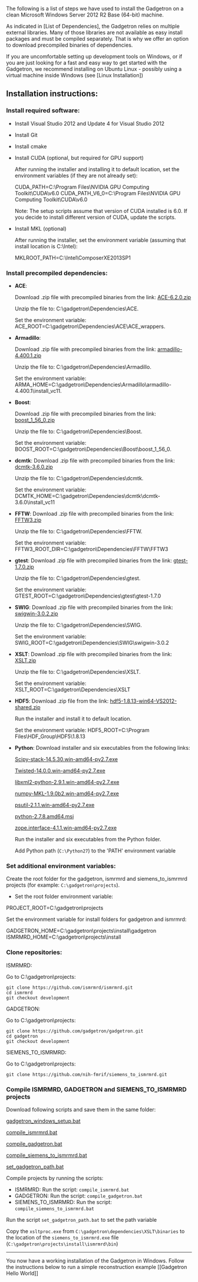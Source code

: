 
The following is a list of steps we have used to install the Gadgetron on a clean Microsoft Windows Server 2012 R2 Base (64-bit) machine.

As indicated in [List of Dependencies], the Gadgetron relies on multiple external libraries. Many of those libraries are not available as easy install packages and must be compiled separately. That is why we offer an option to download precompiled binaries of dependencies. 

If you are uncomfortable setting up development tools on Windows, or if you are just looking for a fast and easy way to get started with the Gadgetron, we recommend installing on Ubuntu Linux - possibly using a virtual machine inside Windows (see [Linux Installation])

## Installation instructions:

### Install required software: 

- Install Visual Studio 2012 and Update 4 for Visual Studio 2012

- Install Git

- Install cmake

- Install CUDA (optional, but required for GPU support)

    After running the installer and installing it to default location, set the environment variables (if they are not already set):

    CUDA_PATH=C:\Program Files\NVIDIA GPU Computing Toolkit\CUDA\v6.0
    CUDA_PATH_V6_0=C:\Program Files\NVIDIA GPU Computing Toolkit\CUDA\v6.0

    Note: The setup scripts assume that version of CUDA installed is 6.0. If you decide to install different version of CUDA, update the scripts.

- Install MKL (optional)

    After running the installer, set the environment variable (assuming that install location is C:\Intel):

    MKLROOT_PATH=C:\Intel\ComposerXE2013SP1

### Install precompiled dependencies:

- **ACE**:

    Download .zip file with precompiled binaries from the link: [ACE-6.2.0.zip](https://s3.amazonaws.com/install-gadgetron/Dependencies/ACE/zip/ACE-6.2.0.zip)

    Unzip the file to: C:\gadgetron\Dependencies\ACE.

    Set the environment variable: ACE_ROOT=C:\gadgetron\Dependencies\ACE\ACE_wrappers.

- **Armadillo**:

    Download .zip file with precompiled binaries from the link: [armadillo-4.400.1.zip](https://s3.amazonaws.com/install-gadgetron/Dependencies/Armadillo/zip/armadillo-4.400.1.zip)
    
    Unzip the file to: C:\gadgetron\Dependencies\Armadillo.
    
    Set the environment variable: ARMA_HOME=C:\gadgetron\Dependencies\Armadillo\armadillo-4.400.1\install_vc11.

- **Boost**:
    
    Download .zip file with precompiled binaries from the link: [boost_1_56_0.zip](https://s3.amazonaws.com/install-gadgetron/Dependencies/Boost/zip/boost_1_56_0.zip)
    
    Unzip the file to: C:\gadgetron\Dependencies\Boost.
    
    Set the environment variable: BOOST_ROOT=C:\gadgetron\Dependencies\Boost\boost_1_56_0.

- **dcmtk**:
    Download .zip file with precompiled binaries from the link: [dcmtk-3.6.0.zip](https://s3.amazonaws.com/install-gadgetron/Dependencies/dcmtk/zip/dcmtk-3.6.0.zip)
    
    Unzip the file to: C:\gadgetron\Dependencies\dcmtk.
    
    Set the environment variable: DCMTK_HOME=C:\gadgetron\Dependencies\dcmtk\dcmtk-3.6.0\install_vc11

- **FFTW**:
    Download .zip file with precompiled binaries from the link: [FFTW3.zip](https://s3.amazonaws.com/install-gadgetron/Dependencies/FFTW/zip/FFTW3.zip)
    
    Unzip the file to: C:\gadgetron\Dependencies\FFTW.
    
    Set the environment variable: FFTW3_ROOT_DIR=C:\gadgetron\Dependencies\FFTW\FFTW3

- **gtest**:
    Download .zip file with precompiled binaries from the link: [gtest-1.7.0.zip](https://s3.amazonaws.com/install-gadgetron/Dependencies/gtest/zip/gtest-1.7.0.zip)
    
    Unzip the file to: C:\gadgetron\Dependencies\gtest.
    
    Set the environment variable: GTEST_ROOT=C:\gadgetron\Dependencies\gtest\gtest-1.7.0

- **SWIG**:
    Download .zip file with precompiled binaries from the link: [swigwin-3.0.2.zip](https://s3.amazonaws.com/install-gadgetron/Dependencies/SWIG/swigwin-3.0.2.zip)
    
    Unzip the file to: C:\gadgetron\Dependencies\SWIG.
    
    Set the environment variable: SWIG_ROOT=C:\gadgetron\Dependencies\SWIG\swigwin-3.0.2

- **XSLT**:
    Download .zip file with precompiled binaries from the link: [XSLT.zip](https://s3.amazonaws.com/install-gadgetron/Dependencies/XSLT/zip/XSLT.zip)
    
    Unzip the file to: C:\gadgetron\Dependencies\XSLT.
    
    Set the environment variable: XSLT_ROOT=C:\gadgetron\Dependencies\XSLT

- **HDF5**:
    Download .zip file from the link: [hdf5-1.8.13-win64-VS2012-shared.zip](https://s3.amazonaws.com/install-gadgetron/Dependencies/HDF5/hdf5-1.8.13-win64-VS2012-shared.zip)
    
    Run the installer and install it to default location.
    
    Set the environment variable: HDF5_ROOT=C:\Program Files\HDF_Group\HDF5\1.8.13

- **Python**:
    Download installer and six executables from the following links:

    [Scipy-stack-14.5.30.win-amd64-py2.7.exe](https://s3.amazonaws.com/install-gadgetron/Dependencies/Python/Scipy-stack-14.5.30.win-amd64-py2.7.exe)

    [Twisted-14.0.0.win-amd64-py2.7.exe](https://s3.amazonaws.com/install-gadgetron/Dependencies/Python/Twisted-14.0.0.win-amd64-py2.7.exe)

    [libxml2-python-2.9.1.win-amd64-py2.7.exe](https://s3.amazonaws.com/install-gadgetron/Dependencies/Python/libxml2-python-2.9.1.win-amd64-py2.7.exe)

    [numpy-MKL-1.9.0b2.win-amd64-py2.7.exe](https://s3.amazonaws.com/install-gadgetron/Dependencies/Python/numpy-MKL-1.9.0b2.win-amd64-py2.7.exe)

    [psutil-2.1.1.win-amd64-py2.7.exe](https://s3.amazonaws.com/install-gadgetron/Dependencies/Python/psutil-2.1.1.win-amd64-py2.7.exe)

    [python-2.7.8.amd64.msi](https://s3.amazonaws.com/install-gadgetron/Dependencies/Python/python-2.7.8.amd64.msi)

    [zope.interface-4.1.1.win-amd64-py2.7.exe](https://s3.amazonaws.com/install-gadgetron/Dependencies/Python/zope.interface-4.1.1.win-amd64-py2.7.exe)

    Run the installer and six executables from the Python folder.
    
    Add Python path (```C:\Python27```) to the 'PATH' environment variable


### Set additional environment variables:

Create the root folder for the gadgetron, ismrmrd and siemens_to_ismrmrd projects 
(for example: ```C:\gadgetron\projects```).

- Set the root folder environment variable:
 
PROJECT_ROOT=C:\gadgetron\projects

Set the environment variable for install folders for gadgetron and ismrmrd:

GADGETRON_HOME=C:\gadgetron\projects\install\gadgetron
ISMRMRD_HOME=C:\gadgetron\projects\install

### Clone repositories:

ISMRMRD:

Go to C:\gadgetron\projects:
```
git clone https://github.com/ismrmrd/ismrmrd.git
cd ismrmrd
git checkout development
```
GADGETRON:

Go to C:\gadgetron\projects:
```
git clone https://github.com/gadgetron/gadgetron.git
cd gadgetron
git checkout development
```
SIEMENS_TO_ISMRMRD:

Go to C:\gadgetron\projects:
```
git clone https://github.com/nih-fmrif/siemens_to_ismrmrd.git
```

### Compile ISMRMRD, GADGETRON and SIEMENS_TO_ISMRMRD projects

Download following scripts and save them in the same folder:

[gadgetron_windows_setup.bat](https://s3.amazonaws.com/install-gadgetron/gadgetronScripts/gadgetron_windows_setup.bat)

[compile_ismrmrd.bat](https://s3.amazonaws.com/install-gadgetron/gadgetronScripts/compile_ismrmrd.bat)

[compile_gadgetron.bat](https://s3.amazonaws.com/install-gadgetron/gadgetronScripts/compile_gadgetron.bat)

[compile_siemens_to_ismrmrd.bat](https://s3.amazonaws.com/install-gadgetron/gadgetronScripts/compile_siemens_to_ismrmrd.bat)

[set_gadgetron_path.bat](https://s3.amazonaws.com/install-gadgetron/gadgetronScripts/set_gadgetron_path.bat)

Compile projects by running the scripts:
- ISMRMRD: Run the script: ```compile_ismrmrd.bat```
- GADGETRON: Run the script: ```compile_gadgetron.bat```
- SIEMENS_TO_ISMRMRD: Run the script: ```compile_siemens_to_ismrmrd.bat```

Run the script ```set_gadgetron_path.bat``` to set the path variable

Copy the ```xsltproc.exe``` from ```C:\gadgetron\dependencies\XSLT\binaries``` to the location of the ```siemens_to_ismrmrd.exe``` file (```C:\gadgetron\projects\install\ismrmrd\bin```)


***

You now have a working installation of the Gadgetron in Windows. Follow the instructions below to run a simple reconstruction example [[Gadgetron Hello World]]